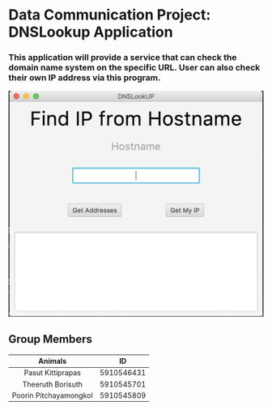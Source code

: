 # Data Communication Project: DNSLookup Application

### This application will provide a service that can check the domain name system on the specific URL. User can also check their own IP address via this program.

![screenshot preview](./pic/screenshot.png)  

## Group Members </br>
|         Animals        |     ID     |
|:----------------------:|:----------:|
| Pasut Kittiprapas      | 5910546431 |
| Theeruth Borisuth      | 5910545701 |
| Poorin Pitchayamongkol | 5910545809 |
